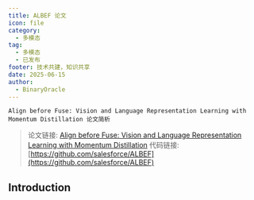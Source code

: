 ```yaml
---
title: ALBEF 论文
icon: file
category:
  - 多模态
tag:
  - 多模态
  - 已发布
footer: 技术共建，知识共享
date: 2025-06-15
author:
  - BinaryOracle
---
```


`Align before Fuse: Vision and Language Representation Learning with Momentum Distillation 论文简析` 

<!-- more -->

> 论文链接: [Align before Fuse: Vision and Language Representation Learning with Momentum Distillation](https://arxiv.org/abs/2107.07651)
> 代码链接: [https://github.com/salesforce/ALBEF](https://github.com/salesforce/ALBEF)

## Introduction
